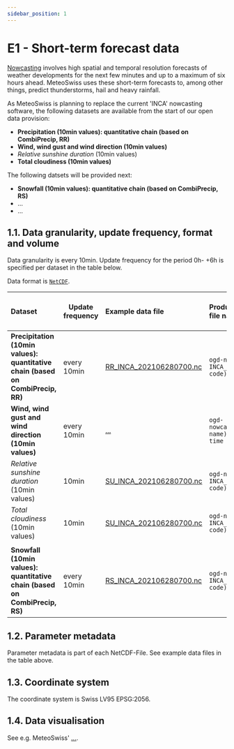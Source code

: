 ```yaml
---
sidebar_position: 1
---
```


# E1 - Short-term forecast data
[Nowcasting](https://www.meteoswiss.admin.ch/weather/warning-and-forecasting-systems/nowcasting.html) involves high spatial and temporal resolution forecasts of weather developments for the next few minutes and up to a maximum of six hours ahead. MeteoSwiss uses these short-term forecasts to, among other things, predict thunderstorms, hail and heavy rainfall.

As MeteoSwiss is planning to replace the current 'INCA' nowcasting software, the following datasets are available from the start of our open data provision:
- **Precipitation (10min values): quantitative chain (based on CombiPrecip, RR)**
- **Wind, wind gust and wind direction (10min values)**
- *Relative sunshine duration* (10min values)
- **Total cloudiness (10min values)**

The following datsets will be provided next:
- **Snowfall (10min values): quantitative chain (based on CombiPrecip, RS)**
- ...
- ...

## 1.1. Data granularity, update frequency, format and volume
Data granularity is every 10min. Update frequency for the period 0h- +6h is specified per dataset in the table below.

Data format is [`NetCDF`](https://www.unidata.ucar.edu/software/netcdf).

| Dataset | Update frequency | Example data file | Productive version file name | Estimated volume per file (MB) |
|:----- | ----- |:----- |:----- | ----- |
| **Precipitation (10min values): quantitative chain (based on CombiPrecip, RR)** | every 10min | [RR_INCA_202106280700.nc](https://github.com/MeteoSwiss/publication-opendata-inca-data-nowcasting/blob/main/RR_INCA_202106280700.nc) | `ogd-nowcasting_RR-INCA_(date and time code).nc` | 1.7 |
| **Wind, wind gust and wind direction (10min values)** | every 10min | [...](...) | `ogd-nowcasting_(product name)_(date and time code).nc` | ... |
| *Relative sunshine duration* (10min values) | 10min | [SU_INCA_202106280700.nc](https://github.com/MeteoSwiss/publication-opendata-inca-data-nowcasting/blob/main/SU_INCA_202106280700.nc) | `ogd-nowcasting_SU-INCA_(date and time code).nc` | 6.4 |
| *Total cloudiness* (10min values) | 10min | [SU_INCA_202106280700.nc](https://github.com/MeteoSwiss/publication-opendata-inca-data-nowcasting/blob/main/SU_INCA_202106280700.nc) | `ogd-nowcasting_SU-INCA_(date and time code).nc` | 6.4 |
|       |       |       |       |       |
| **Snowfall (10min values): quantitative chain (based on CombiPrecip, RS)** | every 10min | [RS_INCA_202106280700.nc](https://github.com/MeteoSwiss/publication-opendata-inca-data-nowcasting/blob/main/RS_INCA_202106280700.nc) | `ogd-nowcasting_RS-INCA_(date and time code).nc` | 0.4 |

## 1.2. Parameter metadata
Parameter metadata is part of each NetCDF-File. See example data files in the table above.

<!-- ### Codes -->
<!-- ... -->

## 1.3. Coordinate system
The coordinate system is Swiss LV95 EPSG:2056.

## 1.4. Data visualisation
See e.g. MeteoSwiss' [...](...).